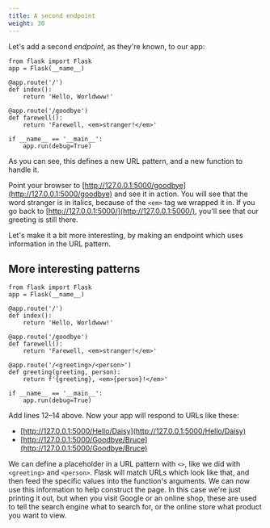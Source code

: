 ```yaml
---
title: A second endpoint
weight: 30
---
```


Let's add a second *endpoint*, as they're known, to our app:

```python{linenos=table, hl_lines=["8-10"]}
from flask import Flask
app = Flask(__name__)
 
@app.route('/')
def index():
    return 'Hello, Worldwww!'

@app.route('/goodbye')
def farewell():
    return 'Farewell, <em>stranger!</em>'

if __name__ == '__main__':
    app.run(debug=True)
```

As you can see, this defines a new URL pattern, and a new function to handle it.

Point your browser to [http://127.0.0.1:5000/goodbye](http://127.0.0.1:5000/goodbye) and see it in action.
You will see that the word stranger is in italics, because of the `<em>` tag we wrapped it in. If you go back to [http://127.0.0.1:5000/](http://127.0.0.1:5000/), you'll see that our greeting is still there.

Let's make it a bit more interesting, by making an endpoint which uses information in the URL pattern.

## More interesting patterns

```python{linenos=table, hl_lines=["12-14"]}
from flask import Flask
app = Flask(__name__)
 
@app.route('/')
def index():
    return 'Hello, Worldwww!'

@app.route('/goodbye')
def farewell():
    return 'Farewell, <em>stranger!</em>'

@app.route('/<greeting>/<person>')
def greeting(greeting, person):
    return f'{greeting}, <em>{person}!</em>'

if __name__ == '__main__':
    app.run(debug=True)
```

Add lines 12–14 above. Now your app will respond to URLs like these:
- [http://127.0.0.1:5000/Hello/Daisy](http://127.0.0.1:5000/Hello/Daisy)
- [http://127.0.0.1:5000/Goodbye/Bruce](http://127.0.0.1:5000/Goodbye/Bruce)

We can define a placeholder in a URL pattern with `<>`, like we did with `<greeting>` and `<person>`.
Flask will match URLs which look like that, and then feed the specific values into the function's arguments.
We can now use this information to help construct the page. In this case we're just printing it out, but when you visit Google or an online shop, these are used to tell the search engine what to search for, or the online store what product you want to view.
